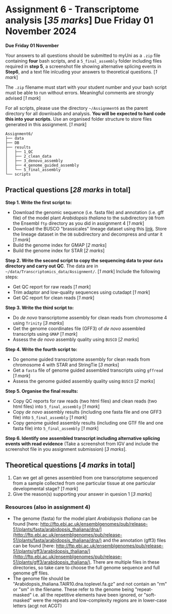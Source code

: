# Assignment 6 - Transcriptome analysis [*35 marks*] Due Friday 01 November 2024

**Due Friday 01 November**

Your answers to all questions should be submitted to myUni as a `.zip` file containing **four** bash scripts, and a `5_final_assembly` folder including files required in **step 5**, a screenshot file showing alternative splicing events in **Step6**, and a text file inlcuding your answers to theoretical questions. [*1 mark*]

The `.zip` filename must start with your student number and your bash script must be able to run without errors.
Meaningful comments are strongly advised [*1 mark*]

For all scripts, please use the directory `~/Assignment6` as the parent directory for all downloads and analysis. 
**You will be expected to hard code this into your scripts.**
Use an organised folder structure to store files generated in this assignment. [*1 mark*]

```
Assignment6/
├── data
├── DB
├── results
│   ├── 1_QC
│   ├── 2_clean_data
│   ├── 3_denovo_assembly
│   ├── 4_genome_guided_assembly
│   └── 5_final_assembly
└── scripts
```

## Practical questions [*28 marks* in total]

__Step 1. Write the first script to:__

+ Download the genomic sequence (i.e. fasta file) and annotation (i.e. gff file) of the model plant _Arabidopsis thaliana_ to the subdirectory `DB` from the Ensembl `ftp` directory as you did in assignment 4 [*1 mark*]
+ Download the BUSCO "brassicales" lineage dataset using this [link](https://busco-data.ezlab.org/v5/data/lineages/brassicales_odb10.2024-01-08.tar.gz). Store the lineage dataset in the `DB` subdirectory and decompress and untar it [*1 mark*] 
+ Build the genome index for GMAP [*2 marks*]
+ Build the genome index for STAR [*2 marks*]

__Step 2. Write the second script to copy the sequencing data to your `data` directory  and carry out QC__. The data are in `~/data/Transcriptomics_data/Assignment/`. [*1 mark*] Include the following steps:

+ Get QC report for raw reads [*1 mark*]
+ Trim adaptor and low-quality sequences using cutadapt [*1 mark*]
+ Get QC report for clean reads [*1 mark*]

__Step 3. Write the third script to:__

+ Do _de novo_ transcriptome assembly for clean reads from chromosome 4 using `Trinity` [*3 marks*]
+ Get the genome coordinates file (GFF3) of _de novo_ assembled transcripts using `GMAP` [*1 mark*]
+ Assess the _de novo_ assembly quality using `BUSCO` [*2 marks*]

__Step 4. Write the fourth script to:__

+ Do genome guided transcriptome assembly for clean reads from chromosome 4 with STAR and StringTie [*3 marks*]
+ Get a `fasta` file of genome guided assembled transcripts using `gffread` [*1 mark*]
+ Assess the genome guided assembly quality using `BUSCO` [*2 marks*]

__Step 5. Organise the final results:__

+ Copy QC reports for raw reads (two html files) and clean reads (two html files) into `5_final_assembly` [*1 mark*]
+ Copy _de novo_ assembly results (including one fasta file and one GFF3 file) into `5_final_assembly` [*1 mark*]
+ Copy genome guided assembly results (including one GTF file and one fasta file) into `5_final_assembly` [*1 mark*]

__Step 6. Identify one assembled transcript including alternative splicing events with read evidence__ (Take a screenshot from IGV and include the screenshot file in you assignment submission) [*3 marks*].

## Theoretical questions [*4 marks* in total]

1. Can we get all genes assembled from one transcriptome sequenced from a sample collected from one particular tissue at one particular developmental stage? [*1 mark*]
2. Give the reason(s) supporting your answer in quesion 1 [*3 marks*]

### Resources (also in assignment 4)

+ The genome (fasta) for the model plant _Arabidopsis thaliana_ can be found [here: http://ftp.ebi.ac.uk/ensemblgenomes/pub/release-51/plants/fasta/arabidopsis_thaliana/dna/](http://ftp.ebi.ac.uk/ensemblgenomes/pub/release-51/plants/fasta/arabidopsis_thaliana/dna/) and the annotation (gff3) files can be found [here: http://ftp.ebi.ac.uk/ensemblgenomes/pub/release-51/plants/gff3/arabidopsis_thaliana/](http://ftp.ebi.ac.uk/ensemblgenomes/pub/release-51/plants/gff3/arabidopsis_thaliana/). There are multiple files in these directories, so take care to choose the full genome sequence and full genome gff files.
+ The genome file should be "Arabidopsis_thaliana.TAIR10.dna.toplevel.fa.gz" and not contain an "rm" or "sm" in the filename. These refer to the genome being "repeat-masked" i.e. all the repetitive elements have been ignored, or "soft-masked" were the repeats and low-complexity regions are in lower-case letters (acgt not ACGT)
